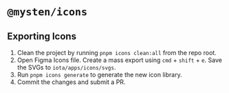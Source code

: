 # `@mysten/icons`

## Exporting Icons

1. Clean the project by running `pnpm icons clean:all` from the repo root.
1. Open Figma Icons file. Create a mass export using `cmd` + `shift` + `e`. Save the SVGs to `iota/apps/icons/svgs`.
1. Run `pnpm icons generate` to generate the new icon library.
1. Commit the changes and submit a PR.
